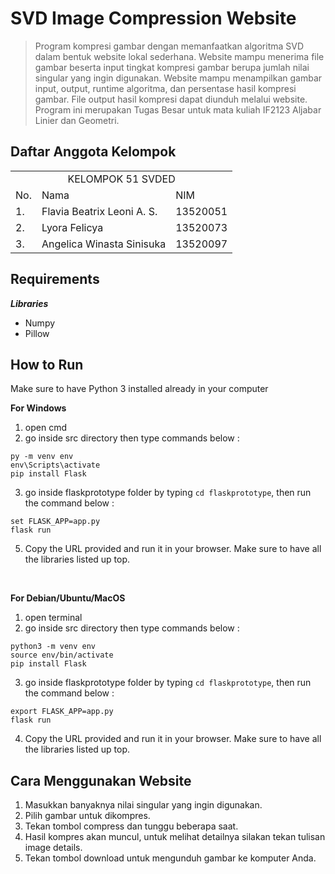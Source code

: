 # SVD Image Compression Website
> Program kompresi gambar dengan memanfaatkan algoritma SVD dalam bentuk website lokal sederhana. Website mampu menerima file gambar beserta input tingkat kompresi gambar berupa jumlah nilai singular yang ingin digunakan. Website mampu menampilkan gambar input, output, runtime algoritma, dan persentase hasil kompresi gambar. File output hasil kompresi dapat diunduh melalui website. Program ini merupakan Tugas Besar untuk mata kuliah IF2123 Aljabar Linier dan Geometri.

## Daftar Anggota Kelompok
<table>
<tr><td colspan = 3 align = "center">KELOMPOK 51 SVDED</td></tr>
<tr><td>No.</td><td>Nama</td><td>NIM</td></tr>
<tr><td>1.</td><td>Flavia Beatrix Leoni A. S.</td><td>13520051</td></tr>
<tr><td>2.</td><td>Lyora Felicya</td><td>13520073</td></tr>
<tr><td>3.</td><td>Angelica Winasta Sinisuka</td><td>13520097</td></tr>
</table>

## Requirements
***Libraries***<br />
* Numpy<br />
* Pillow<br />

## How to Run
Make sure to have Python 3 installed already in your computer<br />

**For Windows**<br />
1. open cmd<br />
2. go inside src directory then type commands below :<br />
```
py -m venv env
env\Scripts\activate
pip install Flask
```
3. go inside flaskprototype folder by typing ```cd flaskprototype```, then run the command below :
```
set FLASK_APP=app.py
flask run
```
5. Copy the URL provided and run it in your browser. Make sure to have all the libraries listed up top.<br />
<br />

**For Debian/Ubuntu/MacOS**<br />
1. open terminal<br />
2. go inside src directory then type commands below :<br />
```
python3 -m venv env
source env/bin/activate
pip install Flask
```
3. go inside flaskprototype folder by typing ```cd flaskprototype```, then run the command below :
```
export FLASK_APP=app.py
flask run
```
4. Copy the URL provided and run it in your browser. Make sure to have all the libraries listed up top.<br />

## Cara Menggunakan Website
1. Masukkan banyaknya nilai singular yang ingin digunakan.
2. Pilih gambar untuk dikompres.
3. Tekan tombol compress dan tunggu beberapa saat.
4. Hasil kompres akan muncul, untuk melihat detailnya silakan tekan tulisan image details.
5. Tekan tombol download untuk mengunduh gambar ke komputer Anda.
